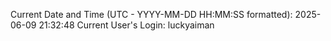 Current Date and Time (UTC - YYYY-MM-DD HH:MM:SS formatted): 2025-06-09 21:32:48
Current User's Login: luckyaiman
